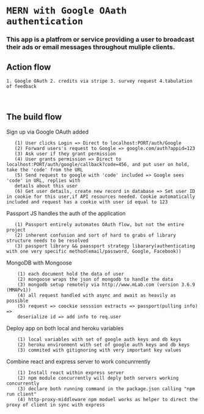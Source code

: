 # `MERN with Google OAath authentication`

### This app is a platfrom or service providing a user to broadcast their ads or email messages throughout muliple clients.

## Action flow
    1. Google OAuth 2. credits via stripe 3. survey request 4.tabulation of feedback

<br/>

## The build flow 
  Sign up via Google OAuth added 
        
       (1) User clicks Login => Direct to localhost:PORT/auth/Google
       (2) Forward users's request to Google => google.com/auth?appid=123
       (3) Ask user if they grant permission
       (4) User grants permission => Direct to localhost:PORT/auth/google/callback?code=456, and put user on hold, take the 'code' from the URL
       (5) Send request to google with 'code' included => Google sees 'code' in URL, replies with 
       details about this user
       (6) Get user details, create new record in database => Set user ID in cookie for this user,if API resources needed. Cookie automatically included and request has a cookie with user id equal to 123

 Passport JS handles the auth of the application

       (1) Passport entirely automates OAuth flow, but not the entire project
       (2) inherent confusion and sort of hard to grabs of library structure needs to be resolved
       (3) passport library && paassport strategy libarary(authenticating with one very specific method(email/password, Google, Facebook))

 MongoDB with Mongoose 
   
        (1) each document hold the data of user
        (2) mongoose wraps the json of mongodb to handle the data 
        (3) mongodb setup remotely via http://www.mLab.com (version 3.6.9 (MMAPv1))
        (4) all request handled with async and await as heavily as possible
        (5) request => coockie sesssion extracts => passport(pulling info) =>
        deserialize id => add info to req.user

 Deploy app on both local and heroku variables 
   
        (1) local variables with set of google auth keys and db keys
        (2) heroku environment with set of google auth keys and db keys 
        (3) commited with gitignoring with very important key values 

 Combine react and express server to work concunrrently
   
        (1) Install react within express server
        (2) npm module concurrently will deply both servers working concurrently
        (3) declare both running command in the package.json calling "npm run client"
        (4) http-proxy-middleware npm moduel works as helper to direct the proxy of client in sync with express
        
      
   

